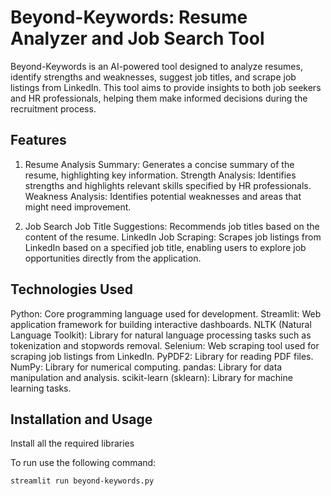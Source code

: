 # Beyond-Keywords: Resume Analyzer and Job Search Tool

Beyond-Keywords is an AI-powered tool designed to analyze resumes, identify strengths and weaknesses,
suggest job titles, and scrape job listings from LinkedIn.
This tool aims to provide insights to both job seekers and HR professionals, helping them make informed decisions during the recruitment process.


## Features

1. Resume Analysis
Summary: Generates a concise summary of the resume, highlighting key information.
Strength Analysis: Identifies strengths and highlights relevant skills specified by HR professionals.
Weakness Analysis: Identifies potential weaknesses and areas that might need improvement.

3. Job Search
Job Title Suggestions: Recommends job titles based on the content of the resume.
LinkedIn Job Scraping: Scrapes job listings from LinkedIn based on a specified job title, enabling users to explore job opportunities directly from the application.

## Technologies Used

Python: Core programming language used for development.
Streamlit: Web application framework for building interactive dashboards.
NLTK (Natural Language Toolkit): Library for natural language processing tasks such as tokenization and stopwords removal.
Selenium: Web scraping tool used for scraping job listings from LinkedIn.
PyPDF2: Library for reading PDF files.
NumPy: Library for numerical computing.
pandas: Library for data manipulation and analysis.
scikit-learn (sklearn): Library for machine learning tasks.

## Installation and Usage

Install all the required libraries

To run use the following command:
```bash
streamlit run beyond-keywords.py
```



